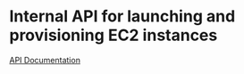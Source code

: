 Internal API for launching and provisioning EC2 instances
================
[API Documentation](http://btburke.github.com/launch-provision/)

